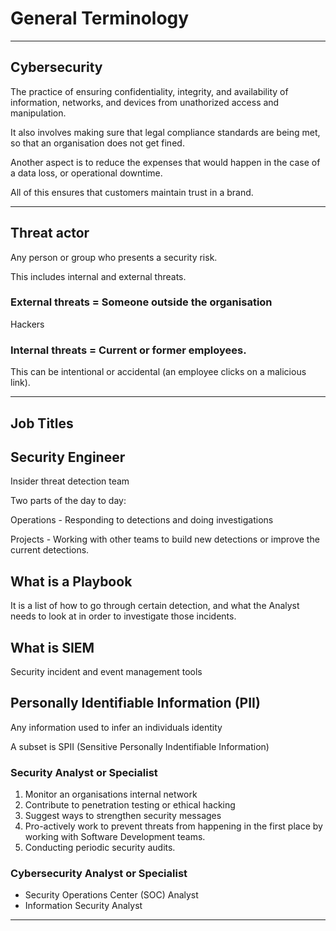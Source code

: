 # General Terminology
_______________________________________________________________________________

## Cybersecurity
The practice of ensuring confidentiality, integrity, and availability of
information, networks, and devices from unathorized access and manipulation.

It also involves making sure that legal compliance standards are being met,
so that an organisation does not get fined.

Another aspect is to reduce the expenses that would happen in the case of
a data loss, or operational downtime. 

All of this ensures that customers maintain trust in a brand.

_______________________________________________________________________________

## Threat actor
Any person or group who presents a security risk.

This includes internal and external threats.

### External threats = Someone outside the organisation 
Hackers

### Internal threats = Current or former employees.

This can be intentional or accidental (an employee clicks on a malicious
link).
_______________________________________________________________________________

## Job Titles

## Security Engineer
Insider threat detection team

Two parts of the day to day:

Operations - Responding to detections and doing investigations

Projects - Working with other teams to build new detections or improve
the current detections.

## What is a Playbook
It is a list of how to go through certain detection, and what the Analyst
needs to look at in order to investigate those incidents.

## What is SIEM
Security incident and event management tools

## Personally Identifiable Information (PII)
Any information used to infer an individuals identity

A subset is  SPII (Sensitive Personally Indentifiable Information)

### Security Analyst or Specialist
1. Monitor an organisations internal network
2. Contribute to penetration testing or ethical hacking
3. Suggest ways to strengthen security messages
4. Pro-actively work to prevent threats from happening in the first place
by working with Software Development teams.
5. Conducting periodic security audits.

### Cybersecurity Analyst or Specialist

- Security Operations Center (SOC) Analyst
- Information Security Analyst

_______________________________________________________________________________
